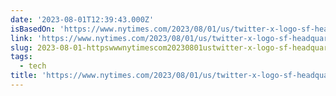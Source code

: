 ```yaml
---
date: '2023-08-01T12:39:43.000Z'
isBasedOn: 'https://www.nytimes.com/2023/08/01/us/twitter-x-logo-sf-headquarters.html'
link: 'https://www.nytimes.com/2023/08/01/us/twitter-x-logo-sf-headquarters.html'
slug: 2023-08-01-httpswwwnytimescom20230801ustwitter-x-logo-sf-headquartershtml
tags:
  - tech
title: 'https://www.nytimes.com/2023/08/01/us/twitter-x-logo-sf-headquarters.html'
---
```


